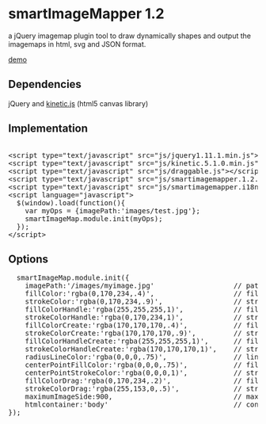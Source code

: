 smartImageMapper 1.2
=========

a jQuery imagemap plugin tool to draw dynamically shapes and output the imagemaps in html, svg and JSON format.

<a href="http://www.smart-sign.com/smartimagemapper" target="_blank">demo</a>

Dependencies
------------

jQuery and <a href="https://github.com/ericdrowell/KineticJS/" target="blank">kinetic.js</a> (html5 canvas library)


Implementation
--------------

<pre>

&lt;script type="text/javascript" src="js/jquery1.11.1.min.js"&gt;&lt;/script&gt;
&lt;script type="text/javascript" src="js/kinetic.5.1.0.min.js"&gt;&lt;/script&gt;
&lt;script type="text/javascript" src="js/draggable.js"&gt;&lt;/script&gt;
&lt;script type="text/javascript" src="js/smartimagemapper.1.2.js"&gt;&lt;/script&gt;
&lt;script type="text/javascript" src="js/smartimagemapper.i18n.en_US.js"&gt;&lt;/script&gt;
&lt;script language="javascript"&gt;
  $(window).load(function(){
    var myOps = {imagePath:'images/test.jpg'};
    smartImageMap.module.init(myOps);
  });
&lt;/script&gt;
</pre>

Options
-------
<pre>
  smartImageMap.module.init({
    imagePath:'/images/myimage.jpg'                   // path to the Image mandartory
    fillColor:'rgba(0,170,234,.4)',                   // fill color of the shapes 
    strokeColor:'rgba(0,170,234,.9)',                 // stroke color of the sahpes
    fillColorHandle:'rgba(255,255,255,1)',            // fill color of the edit handle points
    strokeColorHandle:'rgba(0,170,234,1)',            // stroke color of the edit handle points
    fillColorCreate:'rgba(170,170,170,.4)',           // fill color of the shape during drawing
    strokeColorCreate:'rgba(170,170,170,.9)',         // stroke color of the shape during drawing
    fillColorHandleCreate:'rgba(255,255,255,1)',      // fill color of the edit handle during drawing
    strokeColorHandleCreate:'rgba(170,170,170,1)',    // stroke color of the edit handle during drawing
    radiusLineColor:'rgba(0,0,0,.75)',                // line color of the edit line of circle and rectangle
    centerPointFillColor:'rgba(0,0,0,.75)',           // fill color of the centerpoint of the circle during drawing
    centerPointStrokeColor:'rgba(0,0,0,1)',           // stroke color of the centerpoint of the circle during drawing
    fillColorDrag:'rgba(0,170,234,.2)',               // fill color of the shape during dragging
    strokeColorDrag:'rgba(255,153,0,.5)',             // stroke color of the shape during dragging
    maximumImageSide:900,                             // max length of either width or height of the displayed image in the tool (result imagemap will still use original w and h)
    htmlcontainer:'body'                              // container element can either be elementname like 'body', or element id like '#mycontainer' must be unique
});
</pre>


